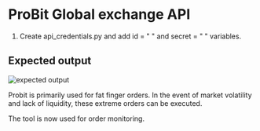 # **ProBit Global exchange API**

1. Create api_credentials.py and add id = " " and secret = " " variables.

## Expected output

![expected output](https://i.imgur.com/0msP6fp.png)


Probit is primarily used for fat finger orders. In the event of market volatility and lack of liquidity, these extreme orders can be executed.

The tool is now used for order monitoring.